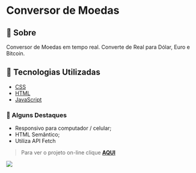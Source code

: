 # Conversor de Moedas

## 📝 Sobre

Conversor de Moedas em tempo real. Converte de Real para Dólar, Euro e Bitcoin.

## 🚀 Tecnologias Utilizadas

-   [CSS](https://developer.mozilla.org/en-US/docs/Web/CSS)
-   [HTML](https://developer.mozilla.org/en-US/docs/Web/HTML)
-   [JavaScript](https://developer.mozilla.org/en-US/docs/Web/javascript)

### 📌 Alguns Destaques

- Responsivo para computador / celular;
- HTML Semântico;
- Utiliza API Fetch

> Para ver o projeto on-line clique **[AQUI](https://raquelferreira1.github.io/Conversor-de-Moedas/)**

<img src="https://github.com/raquelferreira1/Conversor-Moedas/blob/master/assets/print-tela.png?raw=true">
